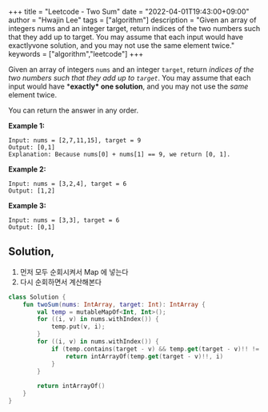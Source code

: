 +++
title = "Leetcode - Two Sum"
date = "2022-04-01T19:43:00+09:00"
author = "Hwajin Lee"
tags = ["algorithm"]
description = "Given an array of integers nums and an integer target, return indices of the two numbers such that they add up to target. You may assume that each input would have exactlyvone solution, and you may not use the same element twice."
keywords = ["algorithm","leetcode"]
+++

Given an array of integers `nums` and an integer `target`, return *indices of the two numbers such that they add up to `target`*. You may assume that each input would have ***exactly\* one solution**, and you may not use the *same* element twice.

You can return the answer in any order.

**Example 1:**

```
Input: nums = [2,7,11,15], target = 9
Output: [0,1]
Explanation: Because nums[0] + nums[1] == 9, we return [0, 1].
```

**Example 2:**

```
Input: nums = [3,2,4], target = 6
Output: [1,2]
```

**Example 3:**

```
Input: nums = [3,3], target = 6
Output: [0,1]
```



## Solution,

1. 먼저 모두 순회시켜서 Map 에 넣는다
2. 다시 순회하면서 계산해본다

```kotlin
class Solution {
    fun twoSum(nums: IntArray, target: Int): IntArray {
        val temp = mutableMapOf<Int, Int>();
        for ((i, v) in nums.withIndex()) {
            temp.put(v, i);
        }
        for ((i, v) in nums.withIndex()) {
            if (temp.contains(target - v) && temp.get(target - v)!! != i) {
                return intArrayOf(temp.get(target - v)!!, i)
            }
        }
        
        return intArrayOf()
    }
}
```
